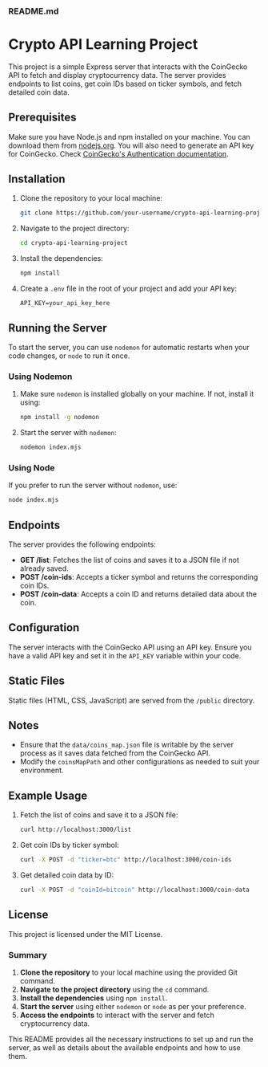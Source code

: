### README.md

# Crypto API Learning Project

This project is a simple Express server that interacts with the CoinGecko API to fetch and display cryptocurrency data. The server provides endpoints to list coins, get coin IDs based on ticker symbols, and fetch detailed coin data.

## Prerequisites

Make sure you have Node.js and npm installed on your machine. You can download them from [nodejs.org](https://nodejs.org/).
You will also need to generate an API key for CoinGecko. Check [CoinGecko's Authentication documentation](https://docs.coingecko.com/v3.0.1/reference/authentication).

## Installation

1. Clone the repository to your local machine:

    ```sh
    git clone https://github.com/your-username/crypto-api-learning-project.git
    ```

2. Navigate to the project directory:

    ```sh
    cd crypto-api-learning-project
    ```

3. Install the dependencies:

    ```sh
    npm install
    ```

4. Create a `.env` file in the root of your project and add your API key:

    ```env
    API_KEY=your_api_key_here
    ```

## Running the Server

To start the server, you can use `nodemon` for automatic restarts when your code changes, or `node` to run it once.

### Using Nodemon

1. Make sure `nodemon` is installed globally on your machine. If not, install it using:

    ```sh
    npm install -g nodemon
    ```

2. Start the server with `nodemon`:

    ```sh
    nodemon index.mjs
    ```

### Using Node

If you prefer to run the server without `nodemon`, use:

```sh
node index.mjs
```

## Endpoints

The server provides the following endpoints:

- **GET /list**: Fetches the list of coins and saves it to a JSON file if not already saved.
- **POST /coin-ids**: Accepts a ticker symbol and returns the corresponding coin IDs.
- **POST /coin-data**: Accepts a coin ID and returns detailed data about the coin.

## Configuration

The server interacts with the CoinGecko API using an API key. Ensure you have a valid API key and set it in the `API_KEY` variable within your code.

## Static Files

Static files (HTML, CSS, JavaScript) are served from the `/public` directory.

## Notes

- Ensure that the `data/coins_map.json` file is writable by the server process as it saves data fetched from the CoinGecko API.
- Modify the `coinsMapPath` and other configurations as needed to suit your environment.

## Example Usage

1. Fetch the list of coins and save it to a JSON file:

    ```sh
    curl http://localhost:3000/list
    ```

2. Get coin IDs by ticker symbol:

    ```sh
    curl -X POST -d "ticker=btc" http://localhost:3000/coin-ids
    ```

3. Get detailed coin data by ID:

    ```sh
    curl -X POST -d "coinId=bitcoin" http://localhost:3000/coin-data
    ```

## License

This project is licensed under the MIT License.

### Summary

1. **Clone the repository** to your local machine using the provided Git command.
2. **Navigate to the project directory** using the `cd` command.
3. **Install the dependencies** using `npm install`.
4. **Start the server** using either `nodemon` or `node` as per your preference.
5. **Access the endpoints** to interact with the server and fetch cryptocurrency data.

This README provides all the necessary instructions to set up and run the server, as well as details about the available endpoints and how to use them.